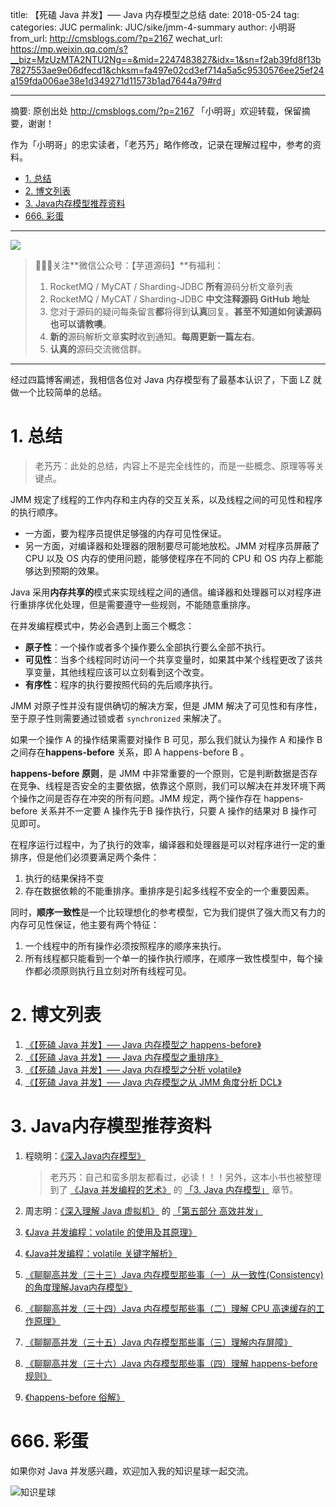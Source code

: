 title: 【死磕 Java 并发】—– Java 内存模型之总结
date: 2018-05-24
tag: 
categories: JUC
permalink: JUC/sike/jmm-4-summary
author: 小明哥
from_url: http://cmsblogs.com/?p=2167
wechat_url: https://mp.weixin.qq.com/s?__biz=MzUzMTA2NTU2Ng==&mid=2247483827&idx=1&sn=f2ab39fd8f13b7827553ae9e06dfecd1&chksm=fa497e02cd3ef714a5a5c9530576ee25ef24a159fda006ae38e1d349271d11573b1ad7644a79#rd

-------

摘要: 原创出处 http://cmsblogs.com/?p=2167 「小明哥」欢迎转载，保留摘要，谢谢！

作为「小明哥」的忠实读者，「老艿艿」略作修改，记录在理解过程中，参考的资料。

- [1. 总结](http://www.iocoder.cn/JUC/sike/jmm-4-summary/)
- [2. 博文列表](http://www.iocoder.cn/JUC/sike/jmm-4-summary/)
- [3. Java内存模型推荐资料](http://www.iocoder.cn/JUC/sike/jmm-4-summary/)
- [666. 彩蛋](http://www.iocoder.cn/JUC/sike/jmm-4-summary/)

-------

![](http://www.iocoder.cn/images/common/wechat_mp_2017_07_31.jpg)

> 🙂🙂🙂关注**微信公众号：【芋道源码】**有福利：  
> 1. RocketMQ / MyCAT / Sharding-JDBC **所有**源码分析文章列表  
> 2. RocketMQ / MyCAT / Sharding-JDBC **中文注释源码 GitHub 地址**  
> 3. 您对于源码的疑问每条留言**都**将得到**认真**回复。**甚至不知道如何读源码也可以请教噢**。  
> 4. **新的**源码解析文章**实时**收到通知。**每周更新一篇左右**。  
> 5. **认真的**源码交流微信群。

-------

经过四篇博客阐述，我相信各位对 Java 内存模型有了最基本认识了，下面 LZ 就做一个比较简单的总结。

# 1. 总结

> 老艿艿：此处的总结，内容上不是完全线性的，而是一些概念、原理等等关键点。

JMM 规定了线程的工作内存和主内存的交互关系，以及线程之间的可见性和程序的执行顺序。

* 一方面，要为程序员提供足够强的内存可见性保证。
* 另一方面，对编译器和处理器的限制要尽可能地放松。JMM 对程序员屏蔽了 CPU 以及 OS 内存的使用问题，能够使程序在不同的 CPU 和 OS 内存上都能够达到预期的效果。

Java 采用**内存共享的**模式来实现线程之间的通信。编译器和处理器可以对程序进行重排序优化处理，但是需要遵守一些规则，不能随意重排序。

在并发编程模式中，势必会遇到上面三个概念：

* **原子性**：一个操作或者多个操作要么全部执行要么全部不执行。
* **可见性**：当多个线程同时访问一个共享变量时，如果其中某个线程更改了该共享变量，其他线程应该可以立刻看到这个改变。
* **有序性**：程序的执行要按照代码的先后顺序执行。

JMM 对原子性并没有提供确切的解决方案，但是 JMM 解决了可见性和有序性，至于原子性则需要通过锁或者 `synchronized` 来解决了。

如果一个操作 A 的操作结果需要对操作 B 可见，那么我们就认为操作 A 和操作 B 之间存在**happens-before** 关系，即 A happens-before B 。

**happens-before 原则**，是 JMM 中非常重要的一个原则，它是判断数据是否存在竞争、线程是否安全的主要依据，依靠这个原则，我们可以解决在并发环境下两个操作之间是否存在冲突的所有问题。JMM 规定，两个操作存在 happens-before 关系并不一定要 A 操作先于B 操作执行，只要 A 操作的结果对 B 操作可见即可。

在程序运行过程中，为了执行的效率，编译器和处理器是可以对程序进行一定的重排序，但是他们必须要满足两个条件：

1. 执行的结果保持不变
2. 存在数据依赖的不能重排序。重排序是引起多线程不安全的一个重要因素。

同时，**顺序一致性**是一个比较理想化的参考模型，它为我们提供了强大而又有力的内存可见性保证，他主要有两个特征：

1. 一个线程中的所有操作必须按照程序的顺序来执行。
2. 所有线程都只能看到一个单一的操作执行顺序，在顺序一致性模型中，每个操作都必须原则执行且立刻对所有线程可见。

# 2. 博文列表

1. [《【死磕 Java 并发】—– Java 内存模型之 happens-before》](http://www.iocoder.cn/JUC/sike/happens-before)
2. [《【死磕 Java 并发】—– Java 内存模型之重排序》](http://www.iocoder.cn/JUC/sike/jmm-1)
3. [《【死磕 Java 并发】—– Java 内存模型之分析 volatile》](http://www.iocoder.cn/JUC/sike/jmm-2-volatile)
4. [《【死磕 Java 并发】—– Java 内存模型之从 JMM 角度分析 DCL》](http://www.iocoder.cn/JUC/sike/jmm-3-dcl)

# 3. Java内存模型推荐资料

1. 程晓明：[《深入Java内存模型》](http://files.cnblogs.com/files/skywang12345/%E6%B7%B1%E5%85%A5Java%E5%86%85%E5%AD%98%E6%A8%A1%E5%9E%8B.pdf)
    
    > 老艿艿：自己和蛮多朋友都看过，必读！！！另外，这本小书也被整理到了 [《Java 并发编程的艺术》](#) 的 [「3. Java 内存模型」](#) 章节。

2. 周志明：[《深入理解 Java 虚拟机》](https://item.jd.com/11252778.html) 的 [「第五部分 高效并发」](#)
3. [《Java 并发编程：volatile 的使用及其原理》](http://www.cnblogs.com/paddix/p/5428507.html)
4. [《Java并发编程：volatile 关键字解析》](http://www.cnblogs.com/dolphin0520/p/3920373.html)
5. [《聊聊高并发（三十三）Java 内存模型那些事（一）从一致性(Consistency)的角度理解Java内存模型》](http://blog.csdn.net/iter_zc/article/details/41943387)
6. [《聊聊高并发（三十四）Java 内存模型那些事（二）理解 CPU 高速缓存的工作原理》](http://blog.csdn.net/iter_zc/article/details/41979189)
7. [《聊聊高并发（三十五）Java 内存模型那些事（三）理解内存屏障》](http://blog.csdn.net/iter_zc/article/details/42006811)
8. [《聊聊高并发（三十六）Java 内存模型那些事（四）理解 happens-before 规则》](http://blog.csdn.net/iter_zc/article/details/42026511)
9. [《happens-before 俗解》](http://ifeve.com/easy-happens-before/)

# 666. 彩蛋

如果你对 Java 并发感兴趣，欢迎加入我的知识星球一起交流。

![知识星球](http://www.iocoder.cn/images/Architecture/2017_12_29/01.png)

